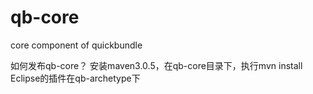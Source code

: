 qb-core
=======

core component of quickbundle

如何发布qb-core？
安装maven3.0.5，在qb-core目录下，执行mvn install
Eclipse的插件在qb-archetype下
